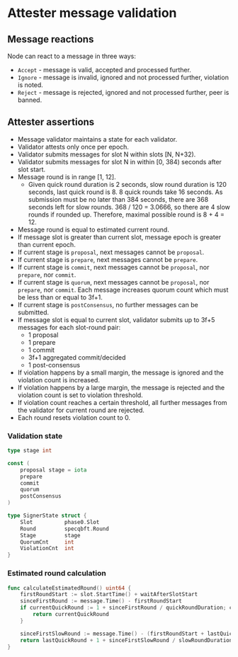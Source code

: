 # Attester message validation

## Message reactions

Node can react to a message in three ways:
- `Accept` - message is valid, accepted and processed further.
- `Ignore` - message is invalid, ignored and not processed further, violation is noted.
- `Reject` - message is rejected, ignored and not processed further, peer is banned.

## Attester assertions

- Message validator maintains a state for each validator.
- Validator attests only once per epoch.
- Validator submits messages for slot N within slots [N, N+32).
- Validator submits messages for slot N in within [0, 384) seconds after slot start.
- Message round is in range [1, 12].
  - Given quick round duration is 2 seconds, slow round duration is 120 seconds, last quick round is 8. 8 quick rounds take 16 seconds. As submission must be no later than 384 seconds, there are 368 seconds left for slow rounds. 368 / 120 = 3.0666, so there are 4 slow rounds if rounded up. Therefore, maximal possible round is 8 + 4 = 12.
- Message round is equal to estimated current round.
- If message slot is greater than current slot, message epoch is greater than current epoch.
- If current stage is `proposal`, next messages cannot be `proposal`.
- If current stage is `prepare`, next messages cannot be `prepare`.
- If current stage is `commit`, next messages cannot be `proposal`, nor `prepare`, nor `commit`.
- If current stage is `quorum`, next messages cannot be `proposal`, nor `prepare`, nor `commit`. Each message increases quorum count which must be less than or equal to 3f+1.
- If current stage is `postConsensus`, no further messages can be submitted.
- If message slot is equal to current slot, validator submits up to 3f+5 messages for each slot-round pair:
  - 1 proposal
  - 1 prepare
  - 1 commit
  - 3f+1 aggregated commit/decided
  - 1 post-consensus
- If violation happens by a small margin, the message is ignored and the violation count is increased.
- If violation happens by a large margin, the message is rejected and the violation count is set to violation threshold.
- If violation count reaches a certain threshold, all further messages from the validator for current round are rejected.
- Each round resets violation count to 0.

### Validation state

```go
type stage int

const (
    proposal stage = iota
    prepare
    commit
    quorum
    postConsensus
)

type SignerState struct {
    Slot          phase0.Slot
    Round         specqbft.Round
    Stage         stage
    QuorumCnt     int
    ViolationCnt  int
}
```

### Estimated round calculation 

```go
func calculateEstimatedRound() uint64 {
    firstRoundStart := slot.StartTime() + waitAfterSlotStart
    sinceFirstRound := message.Time() - firstRoundStart
    if currentQuickRound := 1 + sinceFirstRound / quickRoundDuration; currentQuickRound <= lastQuickRound {
        return currentQuickRound
    }

    sinceFirstSlowRound := message.Time() - (firstRoundStart + lastQuickRound * quickRoundDuration)
    return lastQuickRound + 1 + sinceFirstSlowRound / slowRoundDuration
}
```





